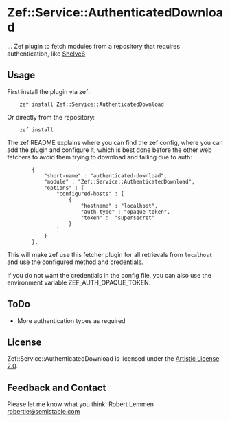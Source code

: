# Zef::Service::AuthenticatedDownload

... Zef plugin to fetch modules from a repository that requires authentication,
like [Shelve6](https://github.com/robertlemmen/svc-shelve6)

## Usage

First install the plugin via zef:

```
    zef install Zef::Service::AuthenticatedDownload
```

Or directly from the repository:

```
    zef install .
```

The zef README explains where you can find the zef config, where you can add the
plugin and configure it, which is best done before the other web fetchers to
avoid them trying to download and failing due to auth:

```
        {
            "short-name" : "authenticated-download",
            "module" : "Zef::Service::AuthenticatedDownload",
            "options" : { 
                "configured-hosts" : [
                    {
                        "hostname" : "localhost",
                        "auth-type" : "opaque-token",
                        "token" :  "supersecret"
                    }
                ]
            }
        },
```

This will make zef use this fetcher plugin for all retrievals from `localhost`
and use the configured method and credentials.

If you do not want the credentials in the config file, you can also use the
environment variable ZEF_AUTH_OPAQUE_TOKEN.

## ToDo

* More authentication types as required

## License

Zef::Service::AuthenticatedDownload is licensed under the [Artistic License 2.0](https://opensource.org/licenses/Artistic-2.0).

## Feedback and Contact

Please let me know what you think: Robert Lemmen <robertle@semistable.com>
